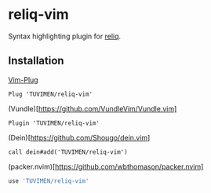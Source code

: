 # reliq-vim

Syntax highlighting plugin for [reliq](https://github.com/TUVIMEN/reliq).

## Installation

[Vim-Plug](https://github.com/junegunn/vim-plug)

```viml
Plug 'TUVIMEN/reliq-vim'
```

(Vundle)[https://github.com/VundleVim/Vundle.vim]

```viml
Plugin 'TUVIMEN/reliq-vim'
```

(Dein)[https://github.com/Shougo/dein.vim]

```viml
call dein#add('TUVIMEN/reliq-vim')
```

(packer.nvim)[https://github.com/wbthomason/packer.nvim]

```lua
use 'TUVIMEN/reliq-vim'
```
